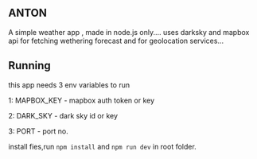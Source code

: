 ## ANTON

A simple weather app , made in node.js only....
uses darksky and mapbox api for fetching wethering forecast and for geolocation services...

## Running 

this app needs 3 env variables to run

1: MAPBOX_KEY - mapbox auth token or key

2: DARK_SKY - dark sky id or key 

3: PORT - port no.

install fies,run `npm install`
 and `npm run dev` in root folder.
 
